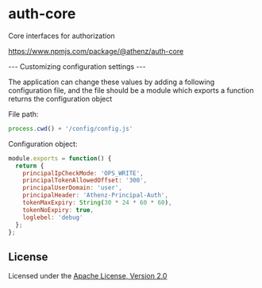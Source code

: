 auth-core
=========

Core interfaces for authorization

https://www.npmjs.com/package/@athenz/auth-core

--- Customizing configuration settings ---

The application can change these values by adding a following configuration file, 
and the file should be a module which exports a function returns the configuration object

File path:
```javascript
process.cwd() + '/config/config.js'
```

Configuration object:
```javascript
module.exports = function() {
  return {
    principalIpCheckMode: 'OPS_WRITE',
    principalTokenAllowedOffset: '300',
    principalUserDomain: 'user',
    principalHeader: 'Athenz-Principal-Auth',
    tokenMaxExpiry: String(30 * 24 * 60 * 60),
    tokenNoExpiry: true,
    loglebel: 'debug'
  };
};
```

## License

Licensed under the [Apache License, Version 2.0](http://www.apache.org/licenses/LICENSE-2.0)
